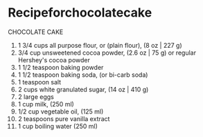 # Recipeforchocolatecake

CHOCOLATE CAKE
1) 1 3/4 cups all purpose flour, or (plain flour), (8 oz | 227 g)
2) 3/4 cup unsweetened cocoa powder, (2.6 oz | 75 g) or regular Hershey's cocoa powder
3) 1 1/2 teaspoon baking powder
4) 1 1/2 teaspoon baking soda, (or bi-carb soda)
5) 1 teaspoon salt
6) 2 cups white granulated sugar, (14 oz | 410 g)
7) 2 large eggs
8) 1 cup milk, (250 ml)
9) 1/2 cup vegetable oil, (125 ml)
10) 2 teaspoons pure vanilla extract
11) 1 cup boiling water (250 ml)